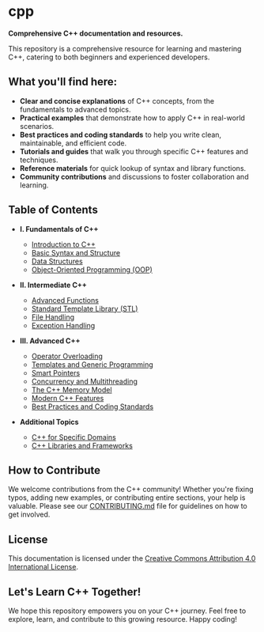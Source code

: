 # cpp
**Comprehensive C++ documentation and resources.**

This repository is a comprehensive resource for learning and mastering C++, catering to both beginners and experienced developers.  

## What you'll find here:

* **Clear and concise explanations** of C++ concepts, from the fundamentals to advanced topics.
* **Practical examples** that demonstrate how to apply C++ in real-world scenarios.
* **Best practices and coding standards** to help you write clean, maintainable, and efficient code.
* **Tutorials and guides** that walk you through specific C++ features and techniques.
* **Reference materials** for quick lookup of syntax and library functions.
* **Community contributions** and discussions to foster collaboration and learning.

## Table of Contents

* **I. Fundamentals of C++**
    * [Introduction to C++](Introduction-to-C%CB%96%CB%96)
    * [Basic Syntax and Structure](Basic-Syntax-and-Structure)
    * [Data Structures](Data-Structures)
    * [Object-Oriented Programming (OOP)](Object-Oriented-Programming)

* **II. Intermediate C++**
    * [Advanced Functions](Advanced-Functions)
    * [Standard Template Library (STL)](Standard-Template-Library)
    * [File Handling](File-Handling)
    * [Exception Handling](Exception-Handling)

* **III. Advanced C++**
    * [Operator Overloading](Operator-Overloading)
    * [Templates and Generic Programming](Templates-and-Generic-Programming)
    * [Smart Pointers](Smart-Pointers)
    * [Concurrency and Multithreading](Concurrency-and-Multithreading)
    * [The C++ Memory Model](The-C++-Memory-Model)
    * [Modern C++ Features](Modern-C++-Features)
    * [Best Practices and Coding Standards](Best-Practices-and-Coding-Standards)

* **Additional Topics**
    * [C++ for Specific Domains](https://github.com/otabekoff/cpp/wiki/Introduction-to-C%CB%96%CB%96)
    * [C++ Libraries and Frameworks](https://github.com/otabekoff/cpp/wiki/Introduction-to-C%CB%96%CB%96)

## How to Contribute

We welcome contributions from the C++ community! Whether you're fixing typos, adding new examples, or contributing entire sections, your help is valuable. Please see our [CONTRIBUTING.md](CONTRIBUTING.md) file for guidelines on how to get involved.

## License

This documentation is licensed under the [Creative Commons Attribution 4.0 International License](https://creativecommons.org/licenses/by/4.0/).

## Let's Learn C++ Together!

We hope this repository empowers you on your C++ journey. Feel free to explore, learn, and contribute to this growing resource. Happy coding!
